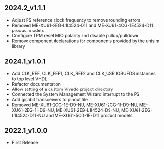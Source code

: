 ## 2024.2_v1.1.1
* Adjust PS reference clock frequency to remove rounding errors
* Removed ME-XU61-2EG-L1I4524-D11 and ME-XU61-4CG-1E4524-D11 product models
* Configure TPM reset MIO polarity and disable pullup/pulldown
* Remove component declarations for components provided by the unisim library

## 2024.1_v1.0.1
* Add CLK_REF, CLK_REF1, CLK_REF2 and CLK_USR IOBUFDS instances to top level VHDL
* Refactor documentation
* Allow setting of a custom Vivado project directory
* Connected the System Management Wizard interrupt to the PS
* Add gigabit transceivers to pinout file
* Removed ME-XU61-2CG-1E-D9-NU, ME-XU61-2CG-1I-D9-NU, ME-XU61-2EG-1I-D9-NU, ME-XU61-2EG-L1I4524-D9-NU, ME-XU61-2EG-L1I4524-D11-NU and ME-XU61-5CG-1E-D11 product models

## 2022.1_v1.0.0
  * First Release
